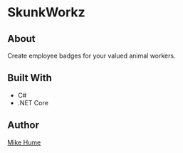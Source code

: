 # SkunkWorkz

## About

Create employee badges for your valued animal workers.

## Built With

- C#
- .NET Core

## Author

[Mike Hume]()
